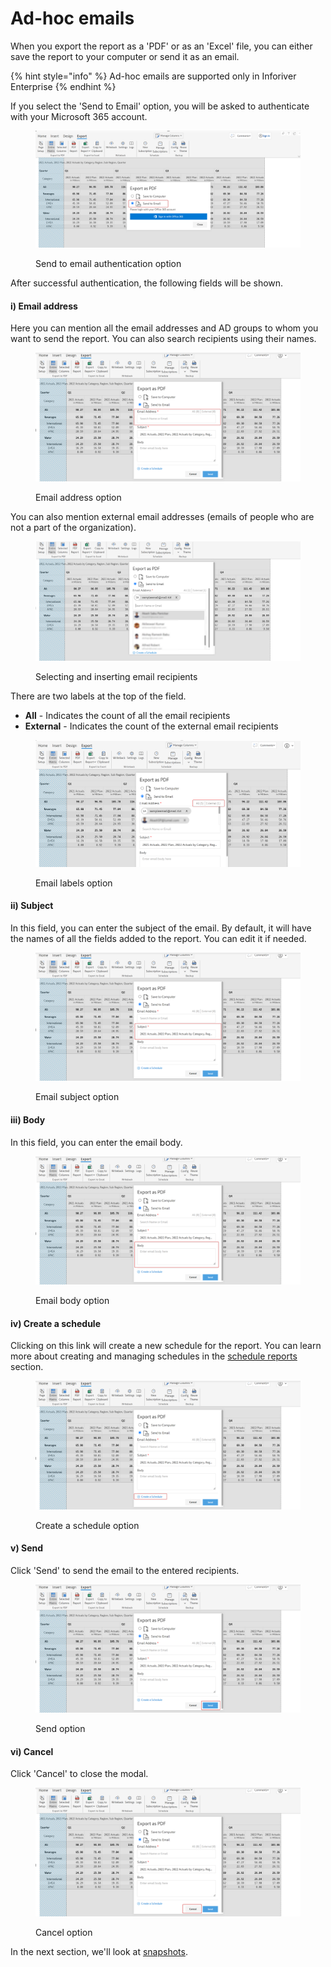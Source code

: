 # Ad-hoc emails

When you export the report as a 'PDF' or as an 'Excel' file, you can either save the report to your computer or send it as an email.

{% hint style="info" %}
Ad-hoc emails are supported only in Inforiver Enterprise
{% endhint %}

If you select the 'Send to Email' option, you will be asked to authenticate with your Microsoft 365 account.&#x20;

<figure><img src="../../.gitbook/assets/send-to-email.png" alt=""><figcaption><p>Send to email authentication option</p></figcaption></figure>

After successful authentication, the following fields will be shown.

#### i) Email address&#x20;

Here you can mention all the email addresses and AD groups to whom you want to send the report. You can also search recipients using their names.

<figure><img src="../../.gitbook/assets/email-address.png" alt=""><figcaption><p>Email address option</p></figcaption></figure>

You can also mention external email addresses (emails of people who are not a part of the organization).

<figure><img src="../../.gitbook/assets/ad hoc email.png" alt=""><figcaption><p>Selecting and inserting email recipients</p></figcaption></figure>

There are two labels at the top of the field. &#x20;

* **All** - Indicates the count of all the email recipients
* **External** - Indicates the count of the external email recipients

<figure><img src="../../.gitbook/assets/email-label.png" alt=""><figcaption><p>Email labels option</p></figcaption></figure>

#### ii) Subject&#x20;

In this field, you can enter the subject of the email. By default, it will have the names of all the fields added to the report. You can edit it if needed.

<figure><img src="../../.gitbook/assets/email-subject.png" alt=""><figcaption><p>Email subject option</p></figcaption></figure>

#### iii) Body&#x20;

In this field, you can enter the email body.

<figure><img src="../../.gitbook/assets/email-body.png" alt=""><figcaption><p>Email body option</p></figcaption></figure>

#### iv) Create a schedule&#x20;

Clicking on this link will create a new schedule for the report. You can learn more about creating and managing schedules in the [schedule reports](../11.-scheduling-reports/) section.

<figure><img src="../../.gitbook/assets/create-schedule-option.png" alt=""><figcaption><p>Create a schedule option</p></figcaption></figure>

#### v) Send

Click 'Send' to send the email to the entered recipients.

<figure><img src="../../.gitbook/assets/send-option.png" alt=""><figcaption><p>Send option</p></figcaption></figure>

#### vi) Cancel

Click 'Cancel' to close the modal.

<figure><img src="../../.gitbook/assets/cancel-option.png" alt=""><figcaption><p>Cancel option</p></figcaption></figure>

In the next section, we'll look at [snapshots](snapshot-writeback-matrix-only/).
